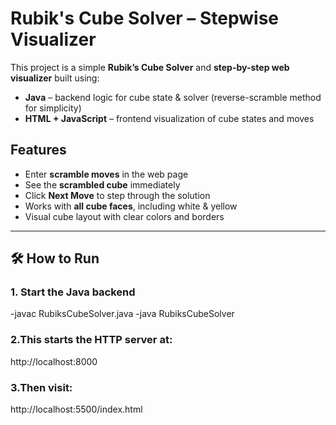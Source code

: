 # Rubik's Cube Solver – Stepwise Visualizer

This project is a simple **Rubik’s Cube Solver** and **step-by-step web visualizer** built using:

- **Java** – backend logic for cube state & solver (reverse-scramble method for simplicity)
- **HTML + JavaScript** – frontend visualization of cube states and moves



##  Features
- Enter **scramble moves** in the web page
- See the **scrambled cube** immediately
- Click **Next Move** to step through the solution
- Works with **all cube faces**, including white & yellow
- Visual cube layout with clear colors and borders


---

## 🛠 How to Run

### 1. Start the Java backend

-javac RubiksCubeSolver.java
-java RubiksCubeSolver

### 2.This starts the HTTP server at:

http://localhost:8000

### 3.Then visit:

http://localhost:5500/index.html
